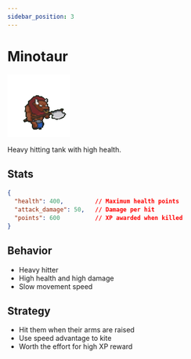 ```yaml
---
sidebar_position: 3
---
```


# Minotaur

![Minotaur](../images/minotaur.gif)

Heavy hitting tank with high health.

## Stats

```json
{
  "health": 400,         // Maximum health points
  "attack_damage": 50,   // Damage per hit
  "points": 600          // XP awarded when killed
}
```

## Behavior

- Heavy hitter
- High health and high damage
- Slow movement speed

## Strategy

- Hit them when their arms are raised
- Use speed advantage to kite
- Worth the effort for high XP reward
